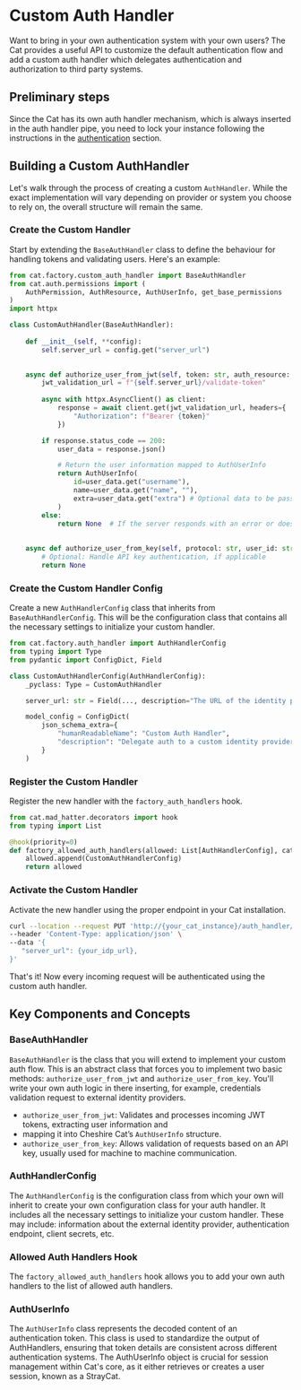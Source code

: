 # Custom Auth Handler

Want to bring in your own authentication system with your own users? The Cat provides a useful API to
customize the default authentication flow and add a custom auth handler which delegates authentication and authorization
to third party systems.

## Preliminary steps

Since the Cat has its own auth handler mechanism, which is always inserted in the auth handler pipe, you need to lock
your instance following the instructions in the [authentication](authentication.md) section.

## Building a Custom AuthHandler

Let's walk through the process of creating a custom `AuthHandler`. While the exact implementation will vary depending on
provider or system you choose to rely on, the overall structure will remain the same.

### Create the Custom Handler 

Start by extending the `BaseAuthHandler` class to define the behaviour for handling
tokens and validating users. Here's an example:

```python
from cat.factory.custom_auth_handler import BaseAuthHandler
from cat.auth.permissions import (
    AuthPermission, AuthResource, AuthUserInfo, get_base_permissions
)
import httpx

class CustomAuthHandler(BaseAuthHandler):
    
    def __init__(self, **config):
        self.server_url = config.get("server_url")

    
    async def authorize_user_from_jwt(self, token: str, auth_resource: str, auth_permission: str):
        jwt_validation_url = f"{self.server_url}/validate-token"
        
        async with httpx.AsyncClient() as client:
            response = await client.get(jwt_validation_url, headers={
                "Authorization": f"Bearer {token}"
            })

        if response.status_code == 200:
            user_data = response.json()

            # Return the user information mapped to AuthUserInfo
            return AuthUserInfo(
                id=user_data.get("username"),
                name=user_data.get("name", ""),
                extra=user_data.get("extra") # Optional data to be passed to the Cat
            )
        else:
            return None  # If the server responds with an error or doesn't respond at all
        
        
    async def authorize_user_from_key(self, protocol: str, user_id: str, api_key: str, auth_resource, auth_permission):
        # Optional: Handle API key authentication, if applicable
        return None

```

### Create the Custom Handler Config 

Create a new `AuthHandlerConfig` class that inherits from `BaseAuthHandlerConfig`.
This will be the configuration class that contains all the necessary settings to initialize your custom handler.

```python
from cat.factory.auth_handler import AuthHandlerConfig
from typing import Type
from pydantic import ConfigDict, Field

class CustomAuthHandlerConfig(AuthHandlerConfig):
    _pyclass: Type = CustomAuthHandler

    server_url: str = Field(..., description="The URL of the identity provider")

    model_config = ConfigDict(
        json_schema_extra={
            "humanReadableName": "Custom Auth Handler",
            "description": "Delegate auth to a custom identity provider."
        }
    )

```

### Register the Custom Handler

Register the new handler with the `factory_auth_handlers` hook.

```python
from cat.mad_hatter.decorators import hook
from typing import List

@hook(priority=0)
def factory_allowed_auth_handlers(allowed: List[AuthHandlerConfig], cat) -> List:
    allowed.append(CustomAuthHandlerConfig)
    return allowed

```

### Activate the Custom Handler

Activate the new handler using the proper endpoint in your Cat installation.

```bash
curl --location --request PUT 'http://{your_cat_instance}/auth_handler/settings/CustomAuthHandlerConfig' \
--header 'Content-Type: application/json' \
--data '{
   "server_url": {your_idp_url},
}'
```

That's it! Now every incoming request will be authenticated using the custom auth handler.

## Key Components and Concepts

### BaseAuthHandler

`BaseAuthHandler` is the class that you will extend to implement your custom auth flow. This is an abstract class that
forces you to implement two basic methods: `authorize_user_from_jwt` and `authorize_user_from_key`. You'll write your
own auth logic in there inserting, for example, credentials validation request to external identity providers.

- `authorize_user_from_jwt`: Validates and processes incoming JWT tokens, extracting user information and 
- mapping it into Cheshire Cat’s `AuthUserInfo` structure. 
- `authorize_user_from_key`: Allows validation of requests based on an API key, usually used for machine to machine communication.

### AuthHandlerConfig

The `AuthHandlerConfig` is the configuration class from which your own will inherit to create your own configuration
class for your auth handler. It includes all the necessary settings to initialize your custom handler.
These may include: information about the external identity provider, authentication endpoint, client secrets, etc.

### Allowed Auth Handlers Hook

The `factory_allowed_auth_handlers` hook allows you to add your own auth handlers to the list of allowed auth handlers.

### AuthUserInfo

The `AuthUserInfo` class represents the decoded content of an authentication token. This class is used to standardize the 
output of AuthHandlers, ensuring that token details are consistent across different authentication systems. 
The AuthUserInfo object is crucial for session management within Cat's core, as it either retrieves or creates a user 
session, known as a StrayCat. 